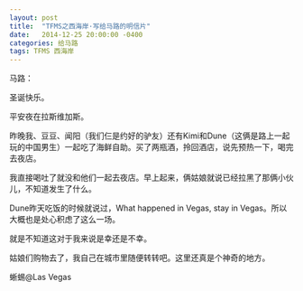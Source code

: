 ```yaml
---
layout: post
title:  "TFMS之西海岸·写给马路的明信片"
date:   2014-12-25 20:00:00 -0400
categories: 给马路
tags: TFMS 西海岸
---
```


马路：

圣诞快乐。

平安夜在拉斯维加斯。

昨晚我、豆豆、闻阳（我们仨是约好的驴友）还有Kimi和Dune（这俩是路上一起玩的中国男生）一起吃了海鲜自助。买了两瓶酒，拎回酒店，说先预热一下，喝完去夜店。

我直接喝吐了就没和他们一起去夜店。早上起来，俩姑娘就说已经拉黑了那俩小伙儿，不知道发生了什么。

Dune昨天吃饭的时候就说过，What happened in Vegas, stay in Vegas。所以大概也是处心积虑了这么一场。

就是不知道这对于我来说是幸还是不幸。

姑娘们购物去了，我自己在城市里随便转转吧。这里还真是个神奇的地方。

蜥蜴@Las Vegas
